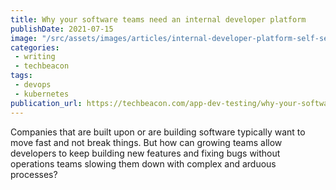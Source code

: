 ```yaml
---
title: Why your software teams need an internal developer platform
publishDate: 2021-07-15
image: "/src/assets/images/articles/internal-developer-platform-self-service-chris-ward.jpg"
categories:
 - writing
 - techbeacon
tags:
 - devops
 - kubernetes
publication_url: https://techbeacon.com/app-dev-testing/why-your-software-teams-need-internal-developer-platform
---
```


Companies that are built upon or are building software typically want to move fast and not break things. But how can growing teams allow developers to keep building new features and fixing bugs without operations teams slowing them down with complex and arduous processes?